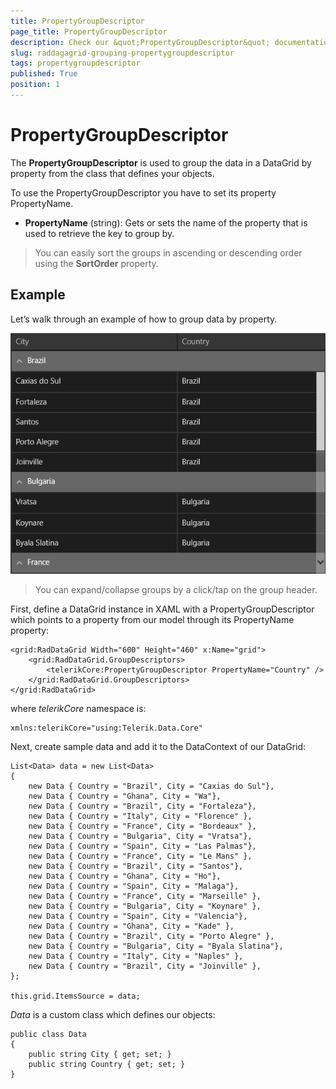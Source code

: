 ```yaml
---
title: PropertyGroupDescriptor
page_title: PropertyGroupDescriptor
description: Check our &quot;PropertyGroupDescriptor&quot; documentation article for RadDataGrid for UWP control.
slug: raddagagrid-grouping-propertygroupdescriptor
tags: propertygroupdescriptor
published: True
position: 1
---
```


# PropertyGroupDescriptor

The **PropertyGroupDescriptor** is used to group the data in a DataGrid by property from the class that defines your objects.

To use the PropertyGroupDescriptor you have to set its property PropertyName.

* **PropertyName** (string): Gets or sets the name of the property that is used to retrieve the key to group by.

>You can easily sort the groups in ascending or descending order using the **SortOrder** property.

## Example

Let’s walk through an example of how to group data by property.

![Property Group Descriptor](images/PropertyGroupDescriptor.png)

>You can expand/collapse groups by a click/tap on the group header.

First, define a DataGrid instance in XAML with a PropertyGroupDescriptor which points to a property from our model through its PropertyName property:

	<grid:RadDataGrid Width="600" Height="460" x:Name="grid">
	    <grid:RadDataGrid.GroupDescriptors>
	        <telerikCore:PropertyGroupDescriptor PropertyName="Country" />
	    </grid:RadDataGrid.GroupDescriptors>
	</grid:RadDataGrid>

where *telerikCore* namespace is:

	xmlns:telerikCore="using:Telerik.Data.Core"

Next, create sample data and add it to the DataContext of our DataGrid:

	List<Data> data = new List<Data>
	{
		new Data { Country = "Brazil", City = "Caxias do Sul"},
		new Data { Country = "Ghana", City = "Wa"},
		new Data { Country = "Brazil", City = "Fortaleza"},
		new Data { Country = "Italy", City = "Florence" },
		new Data { Country = "France", City = "Bordeaux" }, 
		new Data { Country = "Bulgaria", City = "Vratsa"},
		new Data { Country = "Spain", City = "Las Palmas"},
		new Data { Country = "France", City = "Le Mans" },
		new Data { Country = "Brazil", City = "Santos"},
		new Data { Country = "Ghana", City = "Ho"},
		new Data { Country = "Spain", City = "Malaga"},
		new Data { Country = "France", City = "Marseille" },
		new Data { Country = "Bulgaria", City = "Koynare" },
		new Data { Country = "Spain", City = "Valencia"},
		new Data { Country = "Ghana", City = "Kade" },
		new Data { Country = "Brazil", City = "Porto Alegre" }, 
		new Data { Country = "Bulgaria", City = "Byala Slatina"},
		new Data { Country = "Italy", City = "Naples" },
		new Data { Country = "Brazil", City = "Joinville" }, 
	};
	
	this.grid.ItemsSource = data;

*Data* is a custom class which defines our objects:

	public class Data
	{
		public string City { get; set; }
		public string Country { get; set; }
	}